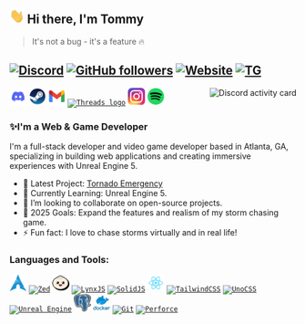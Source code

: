 ## <img alt="Waving hand" width="26" height="26" src="https://raw.githubusercontent.com/tommy141x/Tommy141x/refs/heads/main/wave.gif"> Hi there, I'm Tommy

> It's not a bug - it's a feature 🔥

## [![Discord](https://img.shields.io/discord/612387170057191434?color=333&label=Chat&logo=discord&logoColor=fff&style=for-the-badge)](https://discord.gg/UyybrrDB8p) [![GitHub followers](https://img.shields.io/github/followers/tommy141x?color=333&label=Follow&logo=github&logoColor=fff&style=for-the-badge)](https://github.com/tommy141x?tab=followers) [![Website](https://img.shields.io/website?label=www.tommy-johnston.com&style=for-the-badge&url=https%3A%2F%2Fwww.tommy-johnston.com)](https://www.tommy-johnston.com) [![TG](https://img.shields.io/website?label=timmygstudios.com&style=for-the-badge&url=https%3A%2F%2Fstatus.timmygstudios.com)](https://timmygstudios.com) <br>
<a href="https://discord.com/users/600063289782698004">
 <img alt="Discord activity card" src="https://lanyard.cnrad.dev/api/600063289782698004?theme=dark&animated=true&hideTimestamp=true" align="right" />
</a>

<p align="left">
<code><a href="https://discord.com/users/600063289782698004" target="_blank"><img src="https://raw.githubusercontent.com/github/explore/2a3ce46f963399611d8e2054bb0ce9a4b539296a/topics/discord/discord.png" alt="Discord logo" width="30" height="30"/></a></code>
<code><a href="https://steamcommunity.com/id/tommy141x/" target="_blank"><img src="https://raw.githubusercontent.com/github/explore/84354664714c333c785c6f2cb9b77d2514014ef8/topics/steam/steam.png" alt="Steam logo" width="30" height="30"/></a></code>
 <code><a href="mailto:tommy@timmygstudios.com" target="_blank"><img src="https://raw.githubusercontent.com/github/explore/8f19e4dbbf13418dc1b1d58bb265953553c15a46/topics/gmail/gmail.png" alt="Email" width="30" height="30"/></a></code>
<code><a href="https://www.threads.net/@tommy.johnston4" target="_blank"><img src="https://crystalpng.com/wp-content/uploads/2023/06/Threads-app-Logo.png" alt="Threads logo" width="30" height="30"/></a></code>
<code><a href="https://www.instagram.com/tommy.johnston4/" target="_blank"><img src="https://raw.githubusercontent.com/github/explore/06c46459e7947c8a25f72798af696d66e202ac39/topics/instagram/instagram.png" alt="Instagram logo" width="30" height="30"/></a></code>
<code><a href="https://open.spotify.com/user/p6dtyz16v22jez4vwrzxc10zx" target="_blank"><img src="https://raw.githubusercontent.com/github/explore/54e45fb3fb5605cdf683fbe5433d51ee4d05ccc0/topics/spotify/spotify.png" alt="Spotify logo" width="30" height="30"/></a></code>
</p>

### ✨I'm a Web & Game Developer

I'm a full-stack developer and video game developer based in Atlanta, GA, specializing in building web applications and creating immersive experiences with Unreal Engine 5.

- 🔭 Latest Project: [Tornado Emergency](https://tornadoemergency.net)
- 🌱 Currently Learning: Unreal Engine 5.
- 👯 I’m looking to collaborate on open-source projects.
- 🥅 2025 Goals: Expand the features and realism of my storm chasing game.
- ⚡ Fun fact: I love to chase storms virtually and in real life!

### Languages and Tools:
<p align="left">
<code><a href="https://archlinux.org" target="_blank"><img src="https://raw.githubusercontent.com/github/explore/7b8474be525e3f210d3c8d60a32beca4bfc2895b/topics/archlinux/archlinux.png" alt="Arch Linux" width="30" height="30"/></a></code>
<code><a href="https://zed.dev" target="_blank"><img src="https://avatars.githubusercontent.com/u/79345384?s=48&v=4" alt="Zed" width="30" height="30"/></a></code>
<code><a href="https://bun.sh" target="_blank"><img src="https://raw.githubusercontent.com/github/explore/b1184684a8f1e07c7075044f13d5500c0bc3ec04/topics/bun/bun.png" alt="BunJS" width="30" height="30"/></a></code>
<code><a href="https://lynxjs.org/" target="_blank"><img src="https://avatars.githubusercontent.com/u/200909301?s=200&v=4" alt="LynxJS" width="30" height="30"/></a></code>
<code><a href="https://www.solidjs.com" target="_blank"><img src="https://avatars.githubusercontent.com/u/79226042?s=200&v=4" alt="SolidJS" width="30" height="30"/></a></code>
<code><a href="https://react.dev" target="_blank"><img src="https://raw.githubusercontent.com/github/explore/80688e429a7d4ef2fca1e82350fe8e3517d3494d/topics/react/react.png" alt="React" width="30" height="30"/></a></code>
<code><a href="https://tailwindcss.com" target="_blank"><img src="https://avatars.githubusercontent.com/u/67109815?s=200&v=4" alt="TailwindCSS" width="30" height="30"/></a></code>
<code><a href="https://unocss.dev/" target="_blank"><img src="https://avatars.githubusercontent.com/u/93899228?s=200&v=4" alt="UnoCSS" width="30" height="30"/></a></code>
<code><a href="https://www.unrealengine.com" target="_blank"><img src="https://avatars.githubusercontent.com/u/6615685?s=200&v=4" alt="Unreal Engine" width="30" height="30"/></a></code>
<code><a href="https://www.postgresql.org" target="_blank"><img src="https://raw.githubusercontent.com/github/explore/80688e429a7d4ef2fca1e82350fe8e3517d3494d/topics/postgresql/postgresql.png" alt="PostgreSQL" width="30" height="30"/></a></code>
<code><a href="https://www.docker.com" target="_blank"><img src="https://raw.githubusercontent.com/github/explore/80688e429a7d4ef2fca1e82350fe8e3517d3494d/topics/docker/docker.png" alt="Docker" width="30" height="30"/></a></code>
<code><a href="https://git-scm.com" target="_blank"><img src="https://avatars.githubusercontent.com/u/18133?s=200&v=4" alt="Git" width="30" height="30"/></a></code>
<code><a href="https://www.perforce.com/" target="_blank"><img src="https://avatars.githubusercontent.com/u/29477654?s=200&v=4" alt="Perforce" width="30" height="30"/></a></code>
</p>
